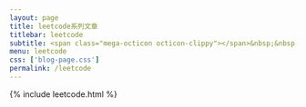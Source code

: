 ```yaml
---
layout: page
title: leetcode系列文章
titlebar: leetcode
subtitle: <span class="mega-octicon octicon-clippy"></span>&nbsp;&nbsp; leetcode系列文章
menu: leetcode
css: ['blog-page.css']
permalink: /leetcode
---
```


{% include leetcode.html %}